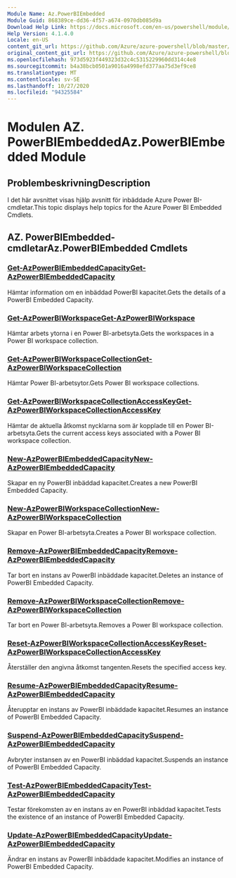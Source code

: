 ```yaml
---
Module Name: Az.PowerBIEmbedded
Module Guid: 868389ce-dd36-4f57-a674-0970db085d9a
Download Help Link: https://docs.microsoft.com/en-us/powershell/module/az.powerbiembedded
Help Version: 4.1.4.0
Locale: en-US
content_git_url: https://github.com/Azure/azure-powershell/blob/master/src/PowerBIEmbedded/PowerBIEmbedded/help/Az.PowerBIEmbedded.md
original_content_git_url: https://github.com/Azure/azure-powershell/blob/master/src/PowerBIEmbedded/PowerBIEmbedded/help/Az.PowerBIEmbedded.md
ms.openlocfilehash: 973d5923f449323d32c4c5315229960dd314c4e8
ms.sourcegitcommit: b4a38bcb0501a9016a4998efd377aa75d3ef9ce8
ms.translationtype: MT
ms.contentlocale: sv-SE
ms.lasthandoff: 10/27/2020
ms.locfileid: "94325584"
---
```

# <span data-ttu-id="4a417-101">Modulen AZ. PowerBIEmbedded</span><span class="sxs-lookup"><span data-stu-id="4a417-101">Az.PowerBIEmbedded Module</span></span>
## <span data-ttu-id="4a417-102">Problembeskrivning</span><span class="sxs-lookup"><span data-stu-id="4a417-102">Description</span></span>
<span data-ttu-id="4a417-103">I det här avsnittet visas hjälp avsnitt för inbäddade Azure Power BI-cmdletar.</span><span class="sxs-lookup"><span data-stu-id="4a417-103">This topic displays help topics for the Azure Power BI Embedded Cmdlets.</span></span>

## <span data-ttu-id="4a417-104">AZ. PowerBIEmbedded-cmdletar</span><span class="sxs-lookup"><span data-stu-id="4a417-104">Az.PowerBIEmbedded Cmdlets</span></span>
### [<span data-ttu-id="4a417-105">Get-AzPowerBIEmbeddedCapacity</span><span class="sxs-lookup"><span data-stu-id="4a417-105">Get-AzPowerBIEmbeddedCapacity</span></span>](Get-AzPowerBIEmbeddedCapacity.md)
<span data-ttu-id="4a417-106">Hämtar information om en inbäddad PowerBI kapacitet.</span><span class="sxs-lookup"><span data-stu-id="4a417-106">Gets the details of a PowerBI Embedded Capacity.</span></span>

### [<span data-ttu-id="4a417-107">Get-AzPowerBIWorkspace</span><span class="sxs-lookup"><span data-stu-id="4a417-107">Get-AzPowerBIWorkspace</span></span>](Get-AzPowerBIWorkspace.md)
<span data-ttu-id="4a417-108">Hämtar arbets ytorna i en Power BI-arbetsyta.</span><span class="sxs-lookup"><span data-stu-id="4a417-108">Gets the workspaces in a Power BI workspace collection.</span></span>

### [<span data-ttu-id="4a417-109">Get-AzPowerBIWorkspaceCollection</span><span class="sxs-lookup"><span data-stu-id="4a417-109">Get-AzPowerBIWorkspaceCollection</span></span>](Get-AzPowerBIWorkspaceCollection.md)
<span data-ttu-id="4a417-110">Hämtar Power BI-arbetsytor.</span><span class="sxs-lookup"><span data-stu-id="4a417-110">Gets Power BI workspace collections.</span></span>

### [<span data-ttu-id="4a417-111">Get-AzPowerBIWorkspaceCollectionAccessKey</span><span class="sxs-lookup"><span data-stu-id="4a417-111">Get-AzPowerBIWorkspaceCollectionAccessKey</span></span>](Get-AzPowerBIWorkspaceCollectionAccessKey.md)
<span data-ttu-id="4a417-112">Hämtar de aktuella åtkomst nycklarna som är kopplade till en Power BI-arbetsyta.</span><span class="sxs-lookup"><span data-stu-id="4a417-112">Gets the current access keys associated with a Power BI workspace collection.</span></span>

### [<span data-ttu-id="4a417-113">New-AzPowerBIEmbeddedCapacity</span><span class="sxs-lookup"><span data-stu-id="4a417-113">New-AzPowerBIEmbeddedCapacity</span></span>](New-AzPowerBIEmbeddedCapacity.md)
<span data-ttu-id="4a417-114">Skapar en ny PowerBI inbäddad kapacitet.</span><span class="sxs-lookup"><span data-stu-id="4a417-114">Creates a new PowerBI Embedded Capacity.</span></span>

### [<span data-ttu-id="4a417-115">New-AzPowerBIWorkspaceCollection</span><span class="sxs-lookup"><span data-stu-id="4a417-115">New-AzPowerBIWorkspaceCollection</span></span>](New-AzPowerBIWorkspaceCollection.md)
<span data-ttu-id="4a417-116">Skapar en Power BI-arbetsyta.</span><span class="sxs-lookup"><span data-stu-id="4a417-116">Creates a Power BI workspace collection.</span></span>

### [<span data-ttu-id="4a417-117">Remove-AzPowerBIEmbeddedCapacity</span><span class="sxs-lookup"><span data-stu-id="4a417-117">Remove-AzPowerBIEmbeddedCapacity</span></span>](Remove-AzPowerBIEmbeddedCapacity.md)
<span data-ttu-id="4a417-118">Tar bort en instans av PowerBI inbäddade kapacitet.</span><span class="sxs-lookup"><span data-stu-id="4a417-118">Deletes an instance of PowerBI Embedded Capacity.</span></span>

### [<span data-ttu-id="4a417-119">Remove-AzPowerBIWorkspaceCollection</span><span class="sxs-lookup"><span data-stu-id="4a417-119">Remove-AzPowerBIWorkspaceCollection</span></span>](Remove-AzPowerBIWorkspaceCollection.md)
<span data-ttu-id="4a417-120">Tar bort en Power BI-arbetsyta.</span><span class="sxs-lookup"><span data-stu-id="4a417-120">Removes a Power BI workspace collection.</span></span>

### [<span data-ttu-id="4a417-121">Reset-AzPowerBIWorkspaceCollectionAccessKey</span><span class="sxs-lookup"><span data-stu-id="4a417-121">Reset-AzPowerBIWorkspaceCollectionAccessKey</span></span>](Reset-AzPowerBIWorkspaceCollectionAccessKey.md)
<span data-ttu-id="4a417-122">Återställer den angivna åtkomst tangenten.</span><span class="sxs-lookup"><span data-stu-id="4a417-122">Resets the specified access key.</span></span>

### [<span data-ttu-id="4a417-123">Resume-AzPowerBIEmbeddedCapacity</span><span class="sxs-lookup"><span data-stu-id="4a417-123">Resume-AzPowerBIEmbeddedCapacity</span></span>](Resume-AzPowerBIEmbeddedCapacity.md)
<span data-ttu-id="4a417-124">Återupptar en instans av PowerBI inbäddade kapacitet.</span><span class="sxs-lookup"><span data-stu-id="4a417-124">Resumes an instance of PowerBI Embedded Capacity.</span></span>

### [<span data-ttu-id="4a417-125">Suspend-AzPowerBIEmbeddedCapacity</span><span class="sxs-lookup"><span data-stu-id="4a417-125">Suspend-AzPowerBIEmbeddedCapacity</span></span>](Suspend-AzPowerBIEmbeddedCapacity.md)
<span data-ttu-id="4a417-126">Avbryter instansen av en PowerBI inbäddad kapacitet.</span><span class="sxs-lookup"><span data-stu-id="4a417-126">Suspends an instance of PowerBI Embedded Capacity.</span></span>

### [<span data-ttu-id="4a417-127">Test-AzPowerBIEmbeddedCapacity</span><span class="sxs-lookup"><span data-stu-id="4a417-127">Test-AzPowerBIEmbeddedCapacity</span></span>](Test-AzPowerBIEmbeddedCapacity.md)
<span data-ttu-id="4a417-128">Testar förekomsten av en instans av en PowerBI inbäddad kapacitet.</span><span class="sxs-lookup"><span data-stu-id="4a417-128">Tests the existence of an instance of PowerBI Embedded Capacity.</span></span>

### [<span data-ttu-id="4a417-129">Update-AzPowerBIEmbeddedCapacity</span><span class="sxs-lookup"><span data-stu-id="4a417-129">Update-AzPowerBIEmbeddedCapacity</span></span>](Update-AzPowerBIEmbeddedCapacity.md)
<span data-ttu-id="4a417-130">Ändrar en instans av PowerBI inbäddade kapacitet.</span><span class="sxs-lookup"><span data-stu-id="4a417-130">Modifies  an instance of PowerBI Embedded Capacity.</span></span>

